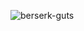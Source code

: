 ![berserk-guts](https://user-images.githubusercontent.com/66226188/177146240-3a05f7a9-d0a3-48b1-8a76-b8d9b096b183.gif)
